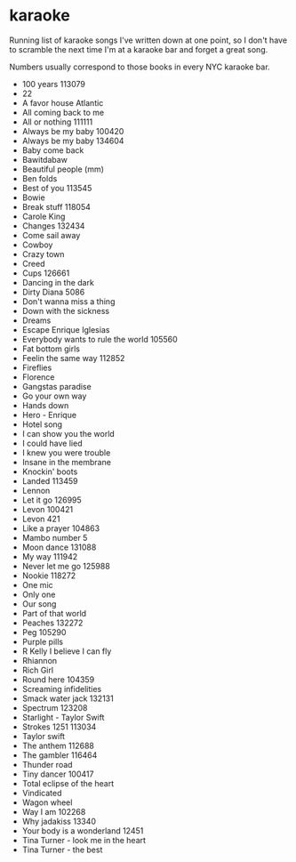 # karaoke

Running list of karaoke songs I've written down at one point, so I don't have to scramble the next time I'm at a karaoke bar and forget a great song.

Numbers usually correspond to those books in every NYC karaoke bar.

- 100 years 113079
- 22
- A favor house Atlantic
- All coming back to me
- All or nothing 111111
- Always be my baby 100420
- Always be my baby 134604
- Baby come back
- Bawitdabaw
- Beautiful people (mm)
- Ben folds
- Best of you 113545
- Bowie
- Break stuff 118054
- Carole King
- Changes 132434
- Come sail away
- Cowboy
- Crazy town
- Creed
- Cups 126661
- Dancing in the dark
- Dirty Diana 5086
- Don't wanna miss a thing
- Down with the sickness
- Dreams
- Escape Enrique Iglesias
- Everybody wants to rule the world 105560
- Fat bottom girls
- Feelin the same way 112852
- Fireflies
- Florence
- Gangstas paradise
- Go your own way
- Hands down
- Hero - Enrique
- Hotel song
- I can show you the world
- I could have lied
- I knew you were trouble
- Insane in the membrane
- Knockin' boots
- Landed 113459
- Lennon
- Let it go 126995
- Levon 100421
- Levon 421
- Like a prayer 104863
- Mambo number 5
- Moon dance 131088
- My way 111942
- Never let me go 125988
- Nookie 118272
- One mic
- Only one
- Our song
- Part of that world
- Peaches 132272
- Peg 105290
- Purple pills
- R Kelly I believe I can fly
- Rhiannon
- Rich Girl
- Round here 104359
- Screaming infidelities
- Smack water jack 132131
- Spectrum 123208
- Starlight - Taylor Swift
- Strokes 1251 113034
- Taylor swift
- The anthem 112688
- The gambler 116464
- Thunder road
- Tiny dancer 100417
- Total eclipse of the heart
- Vindicated
- Wagon wheel
- Way I am 102268
- Why jadakiss 13340
- Your body is a wonderland 12451
- Tina Turner - look me in the heart
- Tina Turner - the best

